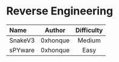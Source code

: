 # Reverse Engineering

| Name              | Author | Difficulty |
| :---------------- | :----: | :--------: |
| SnakeV3 | 0xhonque  |    Medium    |
| sPYware | 0xhonque  |    Easy      |
